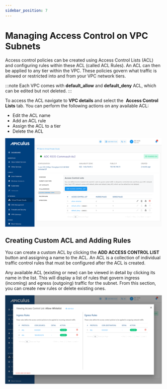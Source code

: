 ```yaml
---
sidebar_position: 7
---
```

# Managing Access Control on VPC Subnets

Access control policies can be created using Access Control Lists (ACL) and configuring rules within these ACL (called ACL Rules). An ACL can then be applied to any tier within the VPC. These policies govern what traffic is allowed or restricted into and from your VPC network tiers.

:::note
Each VPC comes with **default_allow** and **default_deny** ACL, which can be edited but not deleted.
:::

To access the ACL navigate to **VPC details** and select the  **Access Control Lists** tab. You can perform the following actions on any available ACL:

- Edit the ACL name
- Add an ACL rule
- Assign the ACL to a tier
- Delete the ACL

![Managing Access Control on VPC Subnets](img/ManagingAccessControlonVPCSubnets1.png)

## Creating Custom ACL and Adding Rules

You can create a custom ACL by clicking the **ADD ACCESS CONTROL LIST** button and assigning a name to the ACL. An ACL is a collection of individual traffic control rules that must be configured after the ACL is created.

Any available ACL (existing or new) can be viewed in detail by clicking its name in the list. This will display a list of rules that govern ingress (incoming) and egress (outgoing) traffic for the subnet. From this section, you can create new rules or delete existing ones.

![Managing Access Control on VPC Subnets](img/ManagingAccessControlonVPCSubnets2.png)



